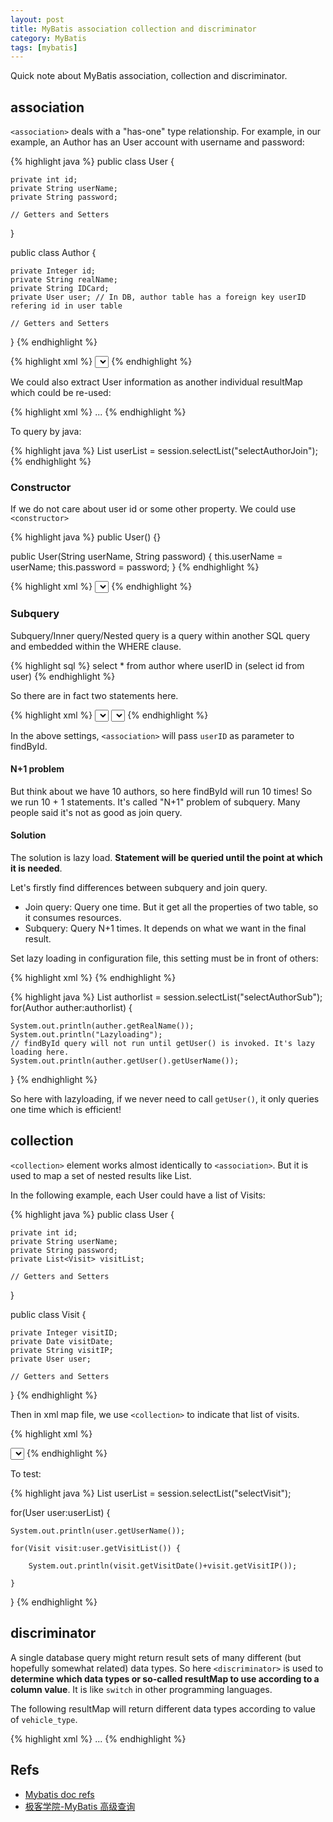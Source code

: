 ```yaml
---
layout: post
title: MyBatis association collection and discriminator
category: MyBatis
tags: [mybatis]
---
```


Quick note about MyBatis association, collection and discriminator.

## association

`<association>` deals with a "has-one" type relationship. For example, in our example, an Author has an User account with username and password:

{% highlight java %}
public class User {

	private int id;
	private String userName;
	private String password;

	// Getters and Setters
}

public class Author {

	private Integer id;
	private String realName;
	private String IDCard;
	private User user; // In DB, author table has a foreign key userID refering id in user table
	
	// Getters and Setters
}
{% endhighlight %}

{% highlight xml %}
<resultMap id="AuthorMap" type="Author">
	<!-- author.id is tablename.id which is used to be distinguished from user.id -->
	<id property="id" column="author.id"/>
	<result property="realName" column="realName" />
	<result property="IDCard" column="IDCard" />
	<association property="user" column="userID" javaType="User">
		<id property="id" column="user.id"/>
		<result property="userName" column="userName" />
		<result property="password" column="password" />
	</association>
</resultMap>
<select id="selectAuthorJoin" resultMap="AuthorMap">
	select * from author inner join user on user.id = author.userID
</select>
{% endhighlight %}

We could also extract User information as another individual resultMap which could be re-used:

{% highlight xml %}
<resultMap id="AuthorMap" type="Author">
	...
	<association property="user" column="userID" javaType="User" resultMap="userMap"/>
</resultMap>
<resultMap id="userMap" type="User">
	<id property="id" column="id"/>
	<result property="userName" column="userName" />
	<result property="password" column="password" />
</resultMap>
{% endhighlight %}

To query by java:

{% highlight java %}
List<User> userList = session.selectList("selectAuthorJoin");
{% endhighlight %}

### Constructor

If we do not care about user id or some other property. We could use `<constructor>` 

{% highlight java %}
public User() {}

public User(String userName, String password) {
	this.userName = userName;
	this.password = password;
}
{% endhighlight %}

{% highlight xml %}
<resultMap id="AuthorMapByConstructor" type="Author">
	<id property="id" column="author.id" />
	<result property="realName" column="realName" />
	<result property="IDCard" column="IDCard" />
	<association property="jikeUser" column="userID" javaType="JiKeUser">
		<constructor>
			<arg column="userName" javaType="String" />
			<arg column="password" javaType="String" />
		</constructor>
	</association>
</resultMap>
<select id="selectAuthorJoin" resultMap="AuthorMapByConstructor">
	select * from author inner join user on user.id = author.userID
</select>
{% endhighlight %}

### Subquery

Subquery/Inner query/Nested query is a query within another SQL query and embedded within the WHERE clause.

{% highlight sql %}
select * from author where userID in (select id from user)
{% endhighlight %}

So there are in fact two statements here. 

{% highlight xml %}
<resultMap id="AuthorSubMap" type="Author">
	<id property="id" column="author.id" />
	<result property="realName" column="realName" />
	<result property="IDCard" column="IDCard" />
	<association property="user" column="userID" javaType="User" select="findById"/>
</resultMap>
<select id="findById" parameterType="int" resultType="User">
	select * from user where id=#{id}
</select>
<select id="selectAuthorSub" resultMap="AuthorSubMap">
	select * from author 
</select>
{% endhighlight %}

In the above settings, `<association>` will pass `userID` as parameter to findById.

#### N+1 problem

But think about we have 10 authors, so here findById will run 10 times! So we run 10 + 1 statements. It's called "N+1" problem of subquery. Many people said it's not as good as join query.

#### Solution

The solution is lazy load. **Statement will be queried until the point at which it is needed**.

Let's firstly find differences between subquery and join query.

* Join query: Query one time. But it get all the properties of two table, so it consumes resources.
* Subquery: Query N+1 times. It depends on what we want in the final result.

Set lazy loading in configuration file, this setting must be in front of others:

{% highlight xml %}
<settings>
	<setting name="lazyLoadingEnabled" value="true"/>
	<setting name="aggressiveLazyLoading" value="false"/>
</settings>
{% endhighlight %}

{% highlight java %}
List<Author> authorlist = session.selectList("selectAuthorSub");
for(Author auther:authorlist) {

	System.out.println(auther.getRealName());
	System.out.println("Lazyloading");
	// findById query will not run until getUser() is invoked. It's lazy loading here.
	System.out.println(auther.getUser().getUserName());
	
}
{% endhighlight %}

So here with lazyloading, if we never need to call `getUser()`, it only queries one time which is efficient!

## collection

`<collection>` element works almost identically to `<association>`. But it is used to map a set of nested results like List.

In the following example, each User could have a list of Visits:

{% highlight java %}
public class User {

	private int id;
	private String userName;
	private String password;
	private List<Visit> visitList;

	// Getters and Setters
}

public class Visit {

    private Integer visitID;
    private Date visitDate;
    private String visitIP;
    private User user; 

    // Getters and Setters
}
{% endhighlight %}

Then in xml map file, we use `<collection>` to indicate that list of visits.

{% highlight xml %}
<resultMap id="visitMap" type="User">
	<id property="id" column="id" />
	<result property="userName" column="userName" />
	<!-- `ofType` indicates the containing type of ArrayList -->
	<collection property="visitList" javaType="ArrayList" column="visitID" ofType="Visit">
		<result property="visitID" column="visitID" />
		<result property="visitIP" column="visitIP" />
		<result property="visitDate" column="visitDate" />
	</collection>
</resultMap>

<select id="selectVisit" resultMap="visitMap">
	select * from user inner join visit on user.id = visit.userID
</select>
{% endhighlight %}

To test:

{% highlight java %}
List<User> userList = session.selectList("selectVisit"); 

for(User user:userList) {

	System.out.println(user.getUserName());

	for(Visit visit:user.getVisitList()) {

		System.out.println(visit.getVisitDate()+visit.getVisitIP());

	}	
}
{% endhighlight %}

## discriminator

A single database query might return result sets of many different (but hopefully somewhat related) data types. So here `<discriminator>` is used to **determine which data types or so-called resultMap to use according to a column value**. It is like `switch` in other programming languages.

The following resultMap will return different data types according to value of `vehicle_type`.

{% highlight xml %}
<resultMap id="vehicleResult" type="Vehicle">
  <id property="id" column="id" />
  ...
  <discriminator javaType="int" column="vehicle_type">
    <case value="1" resultType="carResult">
      <result property="doorCount" column="door_count" />
    </case>
    <case value="2" resultType="truckResult">
      <result property="boxSize" column="box_size" />
      <result property="extendedCab" column="extended_cab" />
    </case>
    <case value="3" resultType="suvResult">
      <result property="allWheelDrive" column="all_wheel_drive" />
    </case>
  </discriminator>
</resultMap>
{% endhighlight %}

## Refs

* [Mybatis doc refs](http://www.mybatis.org/mybatis-3/index.html)
* [极客学院-MyBatis 高级查询](http://jiuye.jikexueyuan.com/play?id=924&class_id=36)